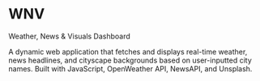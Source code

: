 # WNV
Weather, News &amp; Visuals Dashboard


A dynamic web application that fetches and displays real-time weather, news headlines, and cityscape backgrounds based on user-inputted city names. Built with JavaScript, OpenWeather API, NewsAPI, and Unsplash.

